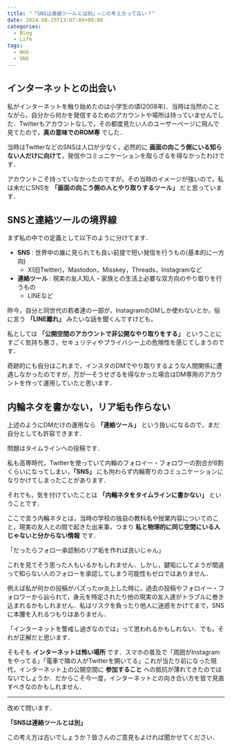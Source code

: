 ```yaml
---
title: "「SNSは連絡ツールとは別」←この考え方って古い？"
date: 2024-08-15T13:07:09+09:00
categories:
  - Blog
  - Life
tags:
  - Web
  - SNS
---
```


## インターネットとの出会い

私がインターネットを触り始めたのは小学生の頃(2008年)．当時は当然のことながら，自分から何かを発信するためのアカウントや場所は持っていませんでした．Twitterもアカウントなしで，その都度見たい人のユーザーページに飛んで見てたので，**真の意味でのROM専** でした．

当時はTwitterなどのSNSは人口が少なく，必然的に **画面の向こう側にいる知らない人だけに向けて**，発信やコミュニケーションを取らざるを得なかったわけです．

アカウントこそ持っていなかったのですが，その当時のイメージが強いので，私は未だにSNSを **「画面の向こう側の人とやり取りするツール」** だと思っています．

## SNSと連絡ツールの境界線

まず私の中での定義として以下のように分けてます．

- **SNS** : 世界中の誰に見られても良い前提で短い発信を行うもの(基本的に一方向)
  - X(旧Twitter)，Mastodon，Misskey，Threads，Instagramなど
- **連絡ツール** : 現実の友人知人・家族との生活上必要な双方向のやり取りを行うもの
  - LINEなど

昨今，自分と同世代の若者達の一部が，InstagramのDMしか使わないとか，俗に言う **「LINE離れ」** みたいな話を聞くんですけども，

私としては **「公開空間のアカウントで非公開なやり取りをする」** ということにすごく気持ち悪さ，セキュリティやプライバシー上の危険性を感じてしまうのです．

奇跡的にも自分はこれまで，インスタのDMでやり取りするような人間関係に遭遇しなかったのですが，万が一そうせざるを得なかった場合はDM専用のアカウントを作って運用していたと思います．

## 内輪ネタを書かない，リア垢も作らない

上述のようにDMだけの運用なら **「連絡ツール」** という扱いになるので，まだ自分としても許容できます．

問題はタイムラインへの投稿です．

私も高専時代，Twitterを使っていて内輪のフォロイー・フォロワーの割合が8割くらいになってしまい，**「SNS」** にも拘わらず内輪寄りのコミュニケーションになりかけてしまったことがあります．

それでも，気を付けていたことは **「内輪ネタをタイムラインに書かない」** ということです．

ここで言う内輪ネタとは，当時の学校の独自の教科名や授業内容についてのこと，現実の友人との間で起きた出来事，つまり **私と物理的に同じ空間にいる人じゃないと分からない情報** です．

「だったらフォロー承認制のリア垢を作れば良いじゃん」

これを見てそう思った人もいるかもしれません．しかし，鍵垢にしてようが間違って知らない人のフォローを承認してしまう可能性もゼロではありません．

例えば私が何かの投稿がバズったor炎上した時に，過去の投稿やフォロイー・フォロワーから辿られて，身元を特定されたり他の現実の友人達がトラブルに巻き込まれるかもしれません．私はリスクを負ったり他人に迷惑をかけてまで，SNSに本腰を入れるつもりはありません．

「インターネットを警戒し過ぎなのでは」って思われるかもしれない．でも，それが正解だと思います．

そもそも **インターネットは怖い場所** です．スマホの普及で「周囲がInstagramをやってる」「電車で隣の人がTwitterを開いてる」これが当たり前になった現代，インターネット上の公開空間に **参加すること** への抵抗が薄れてきたのではないでしょうか．だからこそ今一度，インターネットとの向き合い方を皆で見直すべきなのかもしれません．

----------

改めて問います．

**「SNSは連絡ツールとは別」**

この考え方は古いでしょうか？皆さんのご意見もよければ聞かせてください．